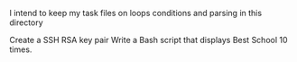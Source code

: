 I intend to keep my task files on loops conditions and parsing in this directory

Create a SSH RSA key pair
Write a Bash script that displays Best School 10 times.
